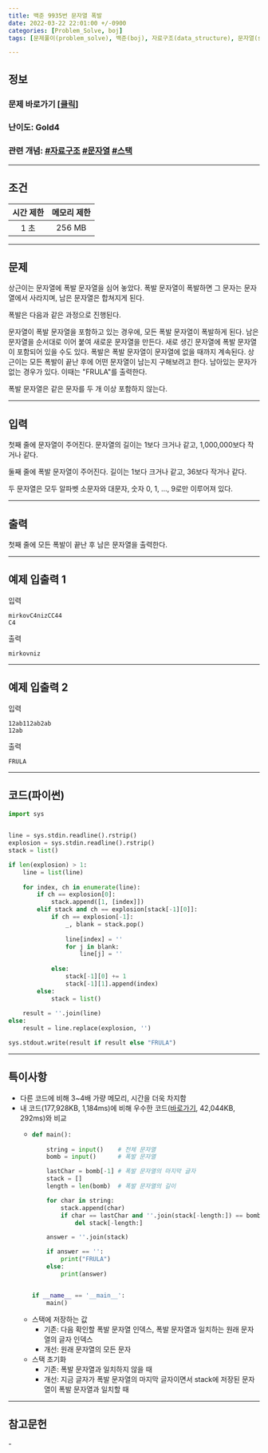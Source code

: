```yaml
---
title: 백준 9935번 문자열 폭발
date: 2022-03-22 22:01:00 +/-0900
categories: [Problem_Solve, boj]
tags: [문제풀이(problem_solve), 백준(boj), 자료구조(data_structure), 문자열(string), 스택(stack)]

---
```

## 정보
### 문제 바로가기 [[클릭](https://www.acmicpc.net/problem/9935)]
### 난이도: Gold4
### 관련 개념: [#자료구조](https://www.acmicpc.net/problemset?sort=ac_desc&algo=175) [#문자열](https://www.acmicpc.net/problemset?sort=ac_desc&algo=158) [#스택](https://www.acmicpc.net/problemset?sort=ac_desc&algo=71)

---
## 조건

시간 제한|메모리 제한
:---:|:---:
1 초|256 MB

---
## 문제
상근이는 문자열에 폭발 문자열을 심어 놓았다. 폭발 문자열이 폭발하면 그 문자는 문자열에서 사라지며, 남은 문자열은 합쳐지게 된다.

폭발은 다음과 같은 과정으로 진행된다.

문자열이 폭발 문자열을 포함하고 있는 경우에, 모든 폭발 문자열이 폭발하게 된다. 남은 문자열을 순서대로 이어 붙여 새로운 문자열을 만든다.
새로 생긴 문자열에 폭발 문자열이 포함되어 있을 수도 있다.
폭발은 폭발 문자열이 문자열에 없을 때까지 계속된다.
상근이는 모든 폭발이 끝난 후에 어떤 문자열이 남는지 구해보려고 한다. 남아있는 문자가 없는 경우가 있다. 이때는 "FRULA"를 출력한다.

폭발 문자열은 같은 문자를 두 개 이상 포함하지 않는다.

---
## 입력
첫째 줄에 문자열이 주어진다. 문자열의 길이는 1보다 크거나 같고, 1,000,000보다 작거나 같다.

둘째 줄에 폭발 문자열이 주어진다. 길이는 1보다 크거나 같고, 36보다 작거나 같다.

두 문자열은 모두 알파벳 소문자와 대문자, 숫자 0, 1, ..., 9로만 이루어져 있다.

---
## 출력
첫째 줄에 모든 폭발이 끝난 후 남은 문자열을 출력한다.

---
## 예제 입출력 1
입력
```
mirkovC4nizCC44
C4
```

출력
```
mirkovniz
```

---
## 예제 입출력 2
입력
```
12ab112ab2ab
12ab
```

출력
```
FRULA
```

---
## 코드(파이썬)
```python
import sys


line = sys.stdin.readline().rstrip()
explosion = sys.stdin.readline().rstrip()
stack = list()

if len(explosion) > 1:
    line = list(line)
    
    for index, ch in enumerate(line):
        if ch == explosion[0]:
            stack.append([1, [index]])
        elif stack and ch == explosion[stack[-1][0]]:
            if ch == explosion[-1]:
                _, blank = stack.pop()
                
                line[index] = ''
                for j in blank:
                    line[j] = ''
                
            else:
                stack[-1][0] += 1
                stack[-1][1].append(index)
        else:
            stack = list()
            
    result = ''.join(line)
else:
    result = line.replace(explosion, '')

sys.stdout.write(result if result else "FRULA")

```

---
## 특이사항
- 다른 코드에 비해 3~4배 가량 메모리, 시간을 더욱 차지함
- 내 코드(177,928KB, 1,184ms)에 비해 우수한 코드([바로가기](https://www.acmicpc.net/source/40696060), 42,044KB, 292ms)와 비교
  - ```python
    def main():
 
        string = input()    # 전체 문자열
        bomb = input()      # 폭발 문자열
    
        lastChar = bomb[-1] # 폭발 문자열의 마지막 글자
        stack = []
        length = len(bomb)  # 폭발 문자열의 길이
    
        for char in string:
            stack.append(char)
            if char == lastChar and ''.join(stack[-length:]) == bomb:
                del stack[-length:]
    
        answer = ''.join(stack)
    
        if answer == '':
            print("FRULA")
        else:
            print(answer)
    
    
    if __name__ == '__main__':
        main()

    ```
  - 스택에 저장하는 값
    - 기존: 다음 확인할 폭발 문자열 인덱스, 폭발 문자열과 일치하는 원래 문자열의 글자 인덱스
    - 개선: 원래 문자열의 모든 문자
  - 스택 초기화
    - 기존: 폭발 문자열과 일치하지 않을 때
    - 개선: 지금 글자가 폭발 문자열의 마지막 글자이면서 stack에 저장된 문자열이 폭발 문자열과 일치할 때

---
## 참고문헌
\- 
